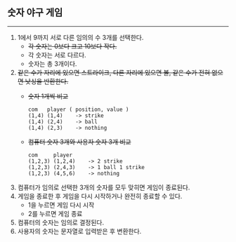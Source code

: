 ## 숫자 야구 게임

---
1. 1에서 9까지 서로 다른 임의의 수 3개를 선택한다.
    - ~~각 숫자는 0보다 크고 10보다 작다.~~
    - 각 숫자는 서로 다르다.
    - 숫자는 총 3개이다.
2. ~~같은 수가 자리에 있으면 스트라이크, 다른 자리에 있으면 볼, 같은 수가 전혀 없으면 낫싱을 반환한다.~~
   - ~~숫자 1개씩 비교~~
      ```
      com   player ( position, value )
      (1,4) (1,4)    -> strike
      (1,4) (2,4)    -> ball
      (1,4) (2,3)    -> nothing
      ```
 
   - ~~컴퓨터 숫자 3개와 사용자 숫자 3개 비교~~
      ```
      com     player 
      (1,2,3) (1,2,4)    -> 2 strike
      (1,2,3) (2,4,3)    -> 1 ball 1 strike
      (1,2,3) (4,5,6)    -> nothing
      ```
3. 컴퓨터가 임의로 선택한 3개의 숫자를 모두 맞히면 게임이 종료된다.
4. 게임을 종료한 후 게임을 다시 시작하거나 완전히 종료할 수 있다.
    - 1을 누르면 게임 다시 시작
    - 2를 누르면 게임 종료
5. 컴퓨터의 숫자는 임의로 결정된다.
6. 사용자의 숫자는 문자열로 입력받은 후 변환한다. 

